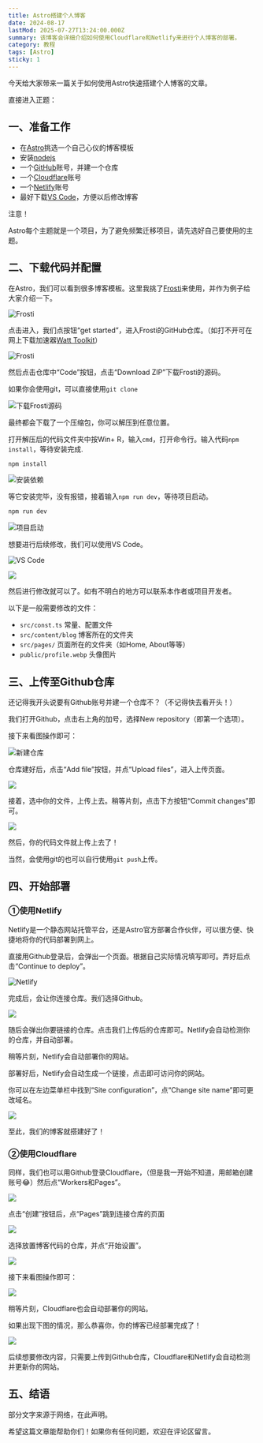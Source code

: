```yaml
---
title: Astro搭建个人博客
date: 2024-08-17
lastMod: 2025-07-27T13:24:00.000Z
summary: 该博客会详细介绍如何使用Cloudflare和Netlify来进行个人博客的部署。
category: 教程
tags: [Astro]
sticky: 1
---
```


今天给大家带来一篇关于如何使用Astro快速搭建个人博客的文章。

直接进入正题：

## 一、准备工作

- 在<a href="https://astro.build/themes/">Astro</a>挑选一个自己心仪的博客模板
- 安装<a href="https://nodejs.cn/">nodejs</a>
- 一个<a href="https://github.com/">GitHub</a>账号，并建一个仓库
- 一个<a href="https://dash.cloudflare.com/">Cloudflare</a>账号
- 一个<a href="https://www.netlify.com/">Netlify</a>账号
- 最好下载<a href="https://code.visualstudio.com/">VS Code</a>，方便以后修改博客

注意！

Astro每个主题就是一个项目，为了避免频繁迁移项目，请先选好自己要使用的主题。

## 二、下载代码并配置

在Astro，我们可以看到很多博客模板。这里我挑了<a href="https://astro.build/themes/details/frosti/">Frosti</a>来使用，并作为例子给大家介绍一下。

![Frosti](https://s3.bmp.ovh/imgs/2024/08/28/868cd18a7a788f27.png)

点击进入，我们点按钮“get started”，进入Frosti的GitHub仓库。（如打不开可在网上下载加速器<a href="https://steampp.net/">Watt Toolkit</a>）

![Frosti](https://s3.bmp.ovh/imgs/2024/08/28/e0b37c4c4f600ccb.png)

然后点击仓库中“Code”按钮，点击“Download ZIP”下载Frosti的源码。

如果你会使用git，可以直接使用`git clone`

![下载Frosti源码](https://s3.bmp.ovh/imgs/2024/08/28/ab46924cc60b2d6a.png)

最终都会下载了一个压缩包，你可以解压到任意位置。

打开解压后的代码文件夹中按Win+ R，输入`cmd`，打开命令行。输入代码`npm install`，等待安装完成.

```cmd
npm install
```

![安装依赖](https://s3.bmp.ovh/imgs/2024/08/28/527ebe3f2d0594aa.png)

等它安装完毕，没有报错，接着输入`npm run dev`，等待项目启动。

```cmd
npm run dev
```

![项目启动](https://s3.bmp.ovh/imgs/2024/08/28/01d1140f0e8f5264.png)

想要进行后续修改，我们可以使用VS Code。

![VS Code](https://s3.bmp.ovh/imgs/2024/08/28/b859cad1c10517e5.png)

![](https://s3.bmp.ovh/imgs/2024/08/28/4b1c93f3b8d77ef7.png)

然后进行修改就可以了。如有不明白的地方可以联系本作者或项目开发者。

以下是一般需要修改的文件：

- `src/const.ts` 常量、配置文件
- `src/content/blog` 博客所在的文件夹
- `src/pages/` 页面所在的文件夹（如Home, About等等）
- `public/profile.webp` 头像图片

## 三、上传至Github仓库

还记得我开头说要有Github账号并建一个仓库不？（不记得快去看开头！）

我们打开Github，点击右上角的加号，选择New repository（即第一个选项）。

接下来看图操作即可：

![新建仓库](https://s3.bmp.ovh/imgs/2024/08/28/ff51b1fd113930fd.png)

仓库建好后，点击“Add file”按钮，并点“Upload files”，进入上传页面。

![](https://s3.bmp.ovh/imgs/2024/08/28/22430615356614d2.png)

接着，选中你的文件，上传上去。稍等片刻，点击下方按钮“Commit changes”即可。

![](https://s3.bmp.ovh/imgs/2024/08/28/70a037d31eac5701.png)

然后，你的代码文件就上传上去了！

当然，会使用git的也可以自行使用`git push`上传。

## 四、开始部署

### ①使用Netlify

Netlify是一个静态网站托管平台，还是Astro官方部署合作伙伴，可以很方便、快捷地将你的代码部署到网上。

直接用Github登录后，会弹出一个页面。根据自己实际情况填写即可。弄好后点击“Continue to deploy”。

![Netlify](https://s3.bmp.ovh/imgs/2024/08/28/beba8a0cc13dca36.png)

完成后，会让你连接仓库。我们选择Github。

![](https://s3.bmp.ovh/imgs/2024/08/28/8b1a60eb460693fc.png)

随后会弹出你要链接的仓库。点击我们上传后的仓库即可。Netlify会自动检测你的仓库，并自动部署。

稍等片刻，Netlify会自动部署你的网站。

部署好后，Netlify会自动生成一个链接，点击即可访问你的网站。

你可以在左边菜单栏中找到“Site configuration”，点“Change site name”即可更改域名。

![](https://s3.bmp.ovh/imgs/2024/08/28/be28a3bcc5441c18.png)

至此，我们的博客就搭建好了！

### ②使用Cloudflare

同样，我们也可以用Github登录Cloudflare，（但是我一开始不知道，用邮箱创建账号😂）然后点“Workers和Pages”。

![](https://s3.bmp.ovh/imgs/2024/08/28/6172914b3b4a523d.png)

点击“创建”按钮后，点“Pages”跳到连接仓库的页面

![](https://s3.bmp.ovh/imgs/2024/08/28/b16ed122316049d6.png)

选择放置博客代码的仓库，并点“开始设置”。

![](https://s3.bmp.ovh/imgs/2024/08/28/2c3999804476bee4.png)

接下来看图操作即可：

![](https://s3.bmp.ovh/imgs/2024/08/28/dea5a85c24076aa6.png)

稍等片刻，Cloudflare也会自动部署你的网站。

如果出现下图的情况，那么恭喜你，你的博客已经部署完成了！

![](https://pic.imgdb.cn/item/66ceb09fd9c307b7e9326cda.png)

后续想要修改内容，只需要上传到Github仓库，Cloudflare和Netlify会自动检测并更新你的网站。

## 五、结语

部分文字来源于网络，在此声明。

希望这篇文章能帮助你们！如果你有任何问题，欢迎在评论区留言。
